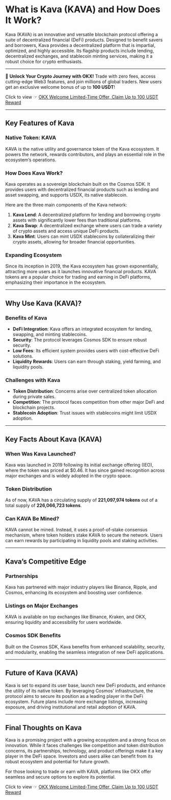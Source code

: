 # What is Kava (KAVA) and How Does It Work?

Kava (KAVA) is an innovative and versatile blockchain protocol offering a suite of decentralized financial (DeFi) products. Designed to benefit savers and borrowers, Kava provides a decentralized platform that is impartial, optimized, and highly accessible. Its flagship products include lending, decentralized exchanges, and stablecoin minting services, making it a robust choice for crypto enthusiasts.

---

🚀 **Unlock Your Crypto Journey with OKX!** Trade with zero fees, access cutting-edge Web3 features, and join millions of global traders. New users get an exclusive welcome bonus of up to **100 USDT**!  

Click to view ☞ [OKX Welcome Limited-Time Offer, Claim Up to 100 USDT Reward](https://bit.ly/OKXe)

---

## Key Features of Kava

### Native Token: KAVA
KAVA is the native utility and governance token of the Kava ecosystem. It powers the network, rewards contributors, and plays an essential role in the ecosystem’s operations.

### How Does Kava Work?
Kava operates as a sovereign blockchain built on the Cosmos SDK. It provides users with decentralized financial products such as lending and asset swapping, and supports USDX, its native stablecoin.

Here are the three main components of the Kava network:
1. **Kava Lend**: A decentralized platform for lending and borrowing crypto assets with significantly lower fees than traditional platforms.
2. **Kava Swap**: A decentralized exchange where users can trade a variety of crypto assets and access unique DeFi products.
3. **Kava Mint**: Users can mint USDX stablecoins by collateralizing their crypto assets, allowing for broader financial opportunities.

### Expanding Ecosystem
Since its inception in 2019, the Kava ecosystem has grown exponentially, attracting more users as it launches innovative financial products. KAVA tokens are a popular choice for trading and earning in DeFi platforms, emphasizing their importance in the ecosystem.

---

## Why Use Kava (KAVA)?

### Benefits of Kava
- **DeFi Integration**: Kava offers an integrated ecosystem for lending, swapping, and minting stablecoins.
- **Security**: The protocol leverages Cosmos SDK to ensure robust security.
- **Low Fees**: Its efficient system provides users with cost-effective DeFi solutions.
- **Liquidity Rewards**: Users can earn through staking, yield farming, and liquidity pools.

### Challenges with Kava
- **Token Distribution**: Concerns arise over centralized token allocation during private sales.
- **Competition**: The protocol faces competition from other major DeFi and blockchain projects.
- **Stablecoin Adoption**: Trust issues with stablecoins might limit USDX adoption.

---

## Key Facts About Kava (KAVA)

### When Was Kava Launched?
Kava was launched in 2019 following its initial exchange offering (IEO), where the token was priced at $0.46. It has since gained recognition across major exchanges and is widely adopted in the crypto space.

### Token Distribution
As of now, KAVA has a circulating supply of **221,097,974 tokens** out of a total supply of **226,066,723 tokens**.

### Can KAVA Be Mined?
KAVA cannot be mined. Instead, it uses a proof-of-stake consensus mechanism, where token holders stake KAVA to secure the network. Users can earn rewards by participating in liquidity pools and staking activities.

---

## Kava’s Competitive Edge

### Partnerships
Kava has partnered with major industry players like Binance, Ripple, and Cosmos, enhancing its ecosystem and boosting user confidence.

### Listings on Major Exchanges
KAVA is available on top exchanges like Binance, Kraken, and OKX, ensuring liquidity and accessibility for users worldwide.

### Cosmos SDK Benefits
Built on the Cosmos SDK, Kava benefits from enhanced scalability, security, and modularity, enabling the seamless integration of new DeFi applications.

---

## Future of Kava (KAVA)

Kava is set to expand its user base, launch new DeFi products, and enhance the utility of its native token. By leveraging Cosmos’ infrastructure, the protocol aims to secure its position as a leading player in the DeFi ecosystem. Future plans include more exchange listings, increasing exposure, and driving institutional and retail adoption of KAVA.

---

## Final Thoughts on Kava

Kava is a promising project with a growing ecosystem and a strong focus on innovation. While it faces challenges like competition and token distribution concerns, its partnerships, technology, and product offerings make it a key player in the DeFi space. Investors and users alike can benefit from its robust ecosystem and potential for future growth.

For those looking to trade or earn with KAVA, platforms like OKX offer seamless and secure options to explore its potential.

Click to view ☞ [OKX Welcome Limited-Time Offer, Claim Up to 100 USDT Reward](https://bit.ly/OKXe)
